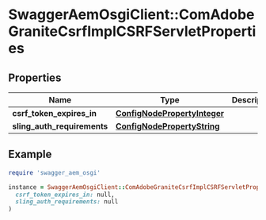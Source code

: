 # SwaggerAemOsgiClient::ComAdobeGraniteCsrfImplCSRFServletProperties

## Properties

| Name | Type | Description | Notes |
| ---- | ---- | ----------- | ----- |
| **csrf_token_expires_in** | [**ConfigNodePropertyInteger**](ConfigNodePropertyInteger.md) |  | [optional] |
| **sling_auth_requirements** | [**ConfigNodePropertyString**](ConfigNodePropertyString.md) |  | [optional] |

## Example

```ruby
require 'swagger_aem_osgi'

instance = SwaggerAemOsgiClient::ComAdobeGraniteCsrfImplCSRFServletProperties.new(
  csrf_token_expires_in: null,
  sling_auth_requirements: null
)
```

